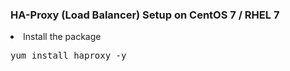 <h3> HA-Proxy (Load Balancer) Setup on CentOS 7 / RHEL 7 </h3
<ol>
<li>Install the package</li>
<pre>yum install haproxy -y</pre>
</ol>
